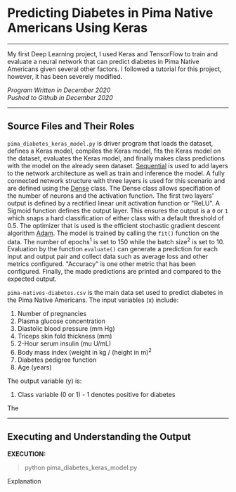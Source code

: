 # Predicting Diabetes in Pima Native Americans Using Keras
***
My first Deep Learning project, I used Keras and TensorFlow to train and evaluate a neural network that can predict diabetes in Pima Native Americans given several other factors. I followed a tutorial for this project, however, it has been severely modified.

*Program Written in December 2020*  
*Pushed to Github in December 2020*

***

## Source Files and Their Roles

`pima_diabetes_keras_model.py` is driver program that loads the dataset, defines a Keras model, compiles the Keras model, fits the Keras model on the dataset, evaluates the Keras model, and finally makes class predictions with the model on the already seen dataset. [Sequential](https://keras.io/api/models/sequential/) is used to add layers to the network architecture as well as train and inference the model. A fully connected network structure with three layers is used for this scenario and are defined using the [Dense](https://keras.io/api/layers/core_layers/dense/) class. The Dense class allows specifiation of the number of neurons and the activation function. The first two layers' output is defined by a rectified linear unit activation function or "ReLU". A Sigmoid function defines the output layer. This ensures the output is a `0` or `1` which snaps a hard classification of either class with a default threshold of 0.5. The optimizer that is used is the efficient stochastic gradient descent algorithm [Adam](https://ruder.io/optimizing-gradient-descent/index.html#adam). The model is trained by calling the `fit()` function on the data. The number of epochs<sup>1</sup> is set to 150 while the batch size<sup>2</sup> is set to 10. Evaluation by the function `evaluate()` can generate a prediction for each input and output pair and collect data such as average loss and other metrics configured. "Accuracy" is one other metric that has been configured. Finally, the made predictions are printed and compared to the expected output.

`pima-natives-diabetes.csv` is the main data set used to predict diabetes in the Pima Native Americans. The input variables (x) include:
1. Number of pregnancies
2. Plasma glucose concentration
3. Diastolic blood pressure (mm Hg)
4. Triceps skin fold thickness (mm)
5. 2-Hour serum insulin (mu U/mL)
6. Body mass index (weight in kg / (height in m)<sup>2</sup>
7. Diabetes pedigree function
8. Age (years)

  The output variable (y) is:
  1. Class variable (0 or 1) - 1 denotes positive for diabetes

  The 

***

## Executing and Understanding the Output

**EXECUTION:**
> python pima_diabetes_keras_model.py

Explanation
